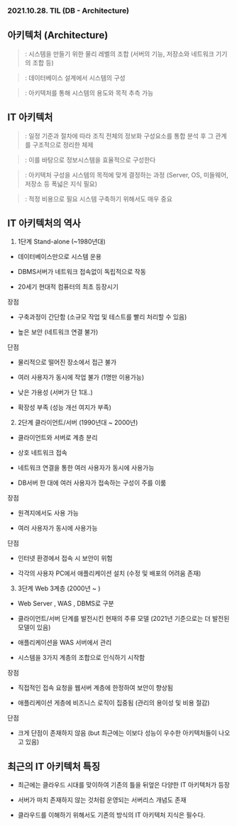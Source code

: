 ### 2021.10.28. TIL (DB - Architecture)

## 아키텍처 (Architecture)

>: 시스템을 만들기 위한 물리 레벨의 조합 (서버의 기능, 저장소와 네트워크 기기의 조합 등)

>: 데이터베이스 설계에서 시스템의 구성

>: 아키텍처를 통해 시스템의 용도와 목적 추측 가능


## IT 아키텍처

>: 일정 기준과 절차에 따라 조직 전체의 정보화 구성요소를 통합 분석 후 그 관계를 구조적으로 정리한 체제

>: 이를 바탕으로 정보시스템을 효율적으로 구성한다

>: 아키텍처 구성을 시스템의 목적에 맞게 결정하는 과정 (Server, OS, 미들웨어, 저장소 등 폭넓은 지식 필요)

>: 적정 비용으로 필요 시스템 구축하기 위해서도 매우 중요


## IT 아키텍처의 역사

1. 1단계 Stand-alone (~1980년대)

- 데이터베이스만으로 시스템 운용

- DBMS서버가 네트워크 접속없이 독립적으로 작동

- 20세기 현대적 컴퓨터의 최초 등장시기

장점

- 구축과정이 간단함 (소규모 작업 및 테스트를 빨리 처리할 수 있음)

- 높은 보안 (네트워크 연결 불가)


단점

- 물리적으로 떨어진 장소에서 접근 불가

- 여러 사용자가 동시에 작업 불가 (1명만 이용가능)

- 낮은 가용성 (서버가 단 1대..)

- 확장성 부족 (성능 개선 여지가 부족)


2. 2단계 클라이언트/서버 (1990년대 ~ 2000년)

- 클라이언트와 서버로 계층 분리

- 상호 네트워크 접속

- 네트워크 연결을 통한 여러 사용자가 동시에 사용가능

- DB서버 한 대에 여러 사용자가 접속하는 구성이 주를 이룸

장점

- 원격지에서도 사용 가능

- 여러 사용자가 동시에 사용가능

단점

- 인터넷 환경에서 접속 시 보안이 위험

- 각각의 사용자 PC에서 애플리케이션 설치 (수정 및 배포의 어려움 존재)


3. 3단계 Web 3계층 (2000년 ~ )

- Web Server , WAS , DBMS로 구분

- 클라이언트/서버 단계를 발전시킨 현재의 주류 모델 (2021년 기준으로는 더 발전된 모델이 있음)

- 애플리케이션을 WAS 서버에서 관리

- 시스템을 3가지 계층의 조합으로 인식하기 시작함


장점

- 직접적인 접속 요청을 웹서버 계층에 한정하여 보안이 향상됨

- 애플리케이션 게층에 비즈니스 로직이 집중됨 (관리의 용이성 및 비용 절감)

단점

- 크게 단점이 존재하지 않음 (but 최근에는 이보다 성능이 우수한 아키텍처들이 나오고 있음)


## 최근의 IT 아키텍처 특징

- 최근에는 클라우드 시대를 맞이하여 기존의 틀을 뒤엎은 다양한 IT 아키텍처가 등장

- 서버가 마치 존재하지 않는 것처럼 운영되는 서버리스 개념도 존재

- 클라우드를 이해하기 위해서도 기존의 방식의 IT 아키텍처 지식은 필수다.
